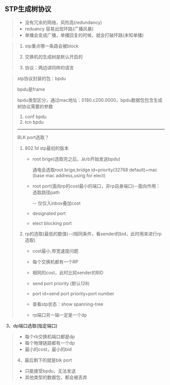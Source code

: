 ## STP生成树协议

> - 没有冗余的网络，风险高(redundancy)
> - reduancy 容易出现环路(广播风暴)
> - 单播会变成广播，单播回复的时候，就会打破环路(未知单播)



> 1. stp重点哪一条路会被block
>
> 2. 交换机的生成树是默认开启的
>
> 3. 协议：两边讲同样的语言



> stp协议封装的包：bpdu
>
> bpdu是frame
>
> bpdu类型区分，通过mac地址：0180.c200.0000，bpdu数据包包含生成树协议需要的参数
>
> 1. conf bpdu
> 2. tcn bpdu
>
> ---
>
> BLK port选取？
>
> 1. 802.1d stp最初的版本
>
>    - root brige(选取完之后，从rb开始发送bpdu)
>
>      通电会选取root brige,bridge id=priority(32768 default)+mac (base mac address,using for elect)
>
>    - root port(面向rp的cost最小的端口，非rp自身端口)--面向作用：选取路径path
>
>      -- 仅仅入inbox叠加cost
>
>    - designated port
>
>    - elect blocking port
>    
> 2. rp的选取(最低的数值)--(相同条件，看sender的bid，此时用来进行rp选取)
>
>    - cost最小,带宽速度问题
>
>    - 每个交换机都有一个RP
>
>    - 相同的cost，此时比较sender的BID
>
>    - send port priority (默认128)
>
>    - port id=send port priority+port number
>
>    - 查看stp状态：show spanning-tree
>
>    - rp端口另一端一定是一个dp
>
>      

​                  3、dp端口选取(指定端口)

> - 每个rb交换机端口都是dp
> - 每个物理链路都有一个dp
> - 最小的cost，最小的bid
>
> 4、最后剩下的就是blk port
>
> - 只能接受bpdu，无法发送
> - 其他类型的数据包，都会被丢弃
